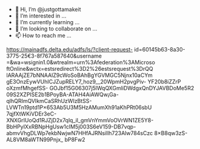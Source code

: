 - 👋 Hi, I’m @justgottamakeit
- 👀 I’m interested in ...
- 🌱 I’m currently learning ...
- 💞️ I’m looking to collaborate on ...
- 📫 How to reach me ...

<!---
justgottamakeit/justgottamakeit is a ✨ special ✨ repository because its `README.md` (this file) appears on your GitHub profile.
You can click the Preview link to take a look at your changes.
--->
  
https://mainadfs.delta.edu/adfs/ls/?client-request-
id=60145b63-8a30-3775-25€3-8f767a587640&username
=&wa=wsignin1.0&wtrealm=urn%3Afederation%3AMicroso
ftOnline&wctx=estsredirect%3D2%26estsrequest%3DrQQ
lARAAjZE7bNNAAIZ9cWoSoBAhBgYGVMGC5Njnx10aCYm
gE3OnzEywVUhICJZupRELY7_hoz9__20WpmH2pvgPiv-
YF20b8iZZrP oXzmfMhgefSS-
GOJbf15G06307j5lWqQXGmliDWdgxQnDYJAVBDoMe5R2
09S2XZPISE2b1BPoyBA-ATAH4AiAWQw¡Ga-
qlhQRImQVIkmCaSRhUzWIzBtSS-
LVWTn19ptd1P×653Ab5U3M5HzAMumXh91aKhPRt06sbU
7qjfXtWKiVDEr3eC-
XNXGrIUoQd1RJZjD2x7qlq_il_gmVnYmmVoOVrWN1ZE5Y8-
BbHPyIXxRBNpHgUsw1cIM5j003S6eV159-DB7vqp-
abmvVhgDLWp7ekbNwjwN7HHfAJRNsillh723Alw784sCzc
8×B8qw3zS-AL8VM8aWTN99Pnjx_ bP8Fw2
